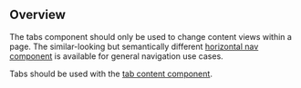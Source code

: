 ## Overview

The tabs component should only be used to change content views within a page. The similar-looking but semantically different [horizontal nav component](https://pf4.patternfly.org/components/Nav/examples/) is available for general navigation use cases.

Tabs should be used with the [tab content component](/components/TabContent/examples/).